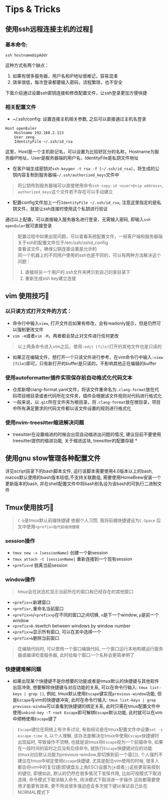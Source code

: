 # Tips & Tricks

## 使用ssh远程连接主机的过程🧩

### 基本命令:
```
ssh hostname@ipAddr
```
这种方式有两个缺点：
1. 如果有很多服务器，用户名和IP地址很难记，容易混淆
2. 效率很低，每次登录都要输入密码，流程繁琐，也不安全

下面介绍通过设置ssh密钥连接和修改配置文件，让ssh登录更加方便快捷

### 相关配置文件

* ~/.ssh/config: 设置连接主机相关参数, 之后可以直接通过主机名登录

```
Host openEuler
    Hostname 192.168.2.113
    User zeng
    IdentityFile ~/.ssh/id_rsa
```

这里，Host是一个主机助记名，可以设置为比较好区分的名称，Hostname为服务器IP地址，User是服务器端的用户名，IdentityFile是私钥文件地址
* 在客户端生成密钥对`ssh-keygen -t rsa -f [~/.ssh/id_rsa]`，将生成的公钥内容复制到服务器端`~/.ssh/authorized_keys`文件中
> 将公钥传到服务器端可以直接使用命令`ssh-copy-id <user>@<ip address>`, `authorized_keys`这个文件若不存在可以手动建立
* 配置config文件加上一行`IdentityFile ~/.ssh/id_rsa`, 注意这里指定的是私钥文件，就是让ssh连接时使用这个私钥进行验证

通过以上配置，可以直接输入服务器名进行登录，无需输入密码, 即输入`ssh openEuler`就可直接登录

> 配置过程中如果出现问题，可以查看系统配置文件，一般客户端和服务器端关于ssh的配置文件位于/etc/ssh/sshd_config<br>
> 查看该文件，确保公钥连接设置是允许的<br>
> 同一个机器上的不同用户使用的ssh也是不同的，可以有两种方法解决这个问题：
> 1. 直接将另一个用户的.ssh文件夹拷贝到自己的家目录下
> 2. 重新生成ssh key建立连接

## vim 使用技巧🧩

### 以只读方式打开文件的方式：

* 命令行中输入`view`, 打开文件后如果有修改，会有readonly提示，但是仍然可以强制更改文件
* `vim -m`或者`vim -M`，两者都会禁止对文件进行任何更改
> 以上两条命令进入vim之后，使用`:edit [file]`打开的其他文件也是只读的
* 如果正在编辑文件，想打开一个只读文件进行参考，在vim命令行中输入`:view [file]`即可，只有新打开的buffer是只读的，不影响其他正在编辑的buffer

### 使用autoformatter插件实现保存前自动格式化代码文本

* 仓库新增clang-format.yaml文件，将该文件重命名为`.clang-format`放在代码项目根目录或者代码所在文件夹，插件会根据该文件规则对代码进行格式化
* 一般来说，以`.git`所在文件夹为根目录，将`.clang-format`放在根目录，项目中所有满足要求的代码文件都以该文件设置的规则进行格式化

### 使用nvim-treesitter缩进解决问题

* treesitter在设置缩进的时候会出现自动缩进出问题的情况, 建议目前不要使用treesitter提供的缩进功能, 关于缩进这块, treesitter的配置存疑 *

## 使用gnu stow管理各种配置文件

详见script目录下的bash脚本文件, 运行该脚本需要使用4.0版本以上的bash, macos默认使用的bash版本较低,不支持关联数组, 需要使用HomeBrew安装一个更新版本的bash, 并在shell配置文件中将bash别名设为该bash的可执行二进制文件

## Tmux使用技巧🧩

> `C-b`是tmux默认前缀快捷键
> 依据个人习惯, 我将前缀快捷键设为`C-Space`
> 后文中使用`<prefix>指代前缀快捷键`

### session操作

* `tmux new -s [sessionName]` 创建一个新session
* `tmux attach -t [sessionName]` 重新连接到一个现有session
* `<prefix>d` 脱离当前session

### window操作

> tmux会在状态栏显示当前所在的窗口和已经存在的其他窗口

* `<prefix>c`新建窗口
* `<prefix>,`重命名当前窗口
* `<prefix>n`/`<prefix>p`在不同的窗口之间切换, `n`是下一个window, `p`是前一个window
* `<prefix>0-9`switch between windows by window number
* `<prefix>w`显示所有窗口, 可以在其中选择一个
* `<prefix>&`删除当前窗口

> 在编辑代码时, 可以使用一个窗口编辑代码, 一个窗口运行本地构建运行服务器或编译检查服务器, 此时给每个窗口一个名称会更简单明了

### 快捷键难解问题

* 如果出现某个快捷键不是你想要的功能或者是tmux默认的快捷键与其他软件出现冲突, 想要解除快捷键与对应功能的关系, 可以在命令行输入: `tmux list-keys | grep []`, 例如, tmux默认使用`Escape`键实现`previous-window`功能, 但是`Escape`与vim的快捷键冲突, 此时在命令行输入: `tmux list-keys | grep previous-window`可以查看到快捷键的绑定关系, 此时只需在tmux配置文件中使用`unbind-key -T root Escape`即可解绑`Escape`默认功能, 此时就可以在vim中顺畅使用`Escape`键了
> `Escape`键位在网络上有许多讨论, 有些结论是在tmux配置文件中设置`set -s escape-time 0`, 以个人理解, 该办法是解决在tmux中使用`Escape`快捷键时出现延时, 导致操作不流畅, 也就是说tmux将`Escape`视为一个前缀命令, 如果在一段时间的延时之后没有后续命令, 就执行`Escape`快捷键对应的功能(tmux对应默认功能为previous-window,即切换到前一个窗口), 个人强烈不建议在tmux中绑定使用`Escape`快捷键, 尤其是配合vim使用的时候,
> 很多人都会将vim中的复位键(即键盘左上角ESC)设置为`jk`或者`jj`这些更容易按到的键位, 即便如此, 默认的<ESC>仍然在很多情况下发挥作用, 比如可视模式下取消选择, 命令模式下取消输入命令, 待决模式下取消进一步操作 这些都需要使用<ESC>才能更有效率, 更不用说很多强迫症会多次按下<ESC>键以保证自己处在NORMAL模式下
